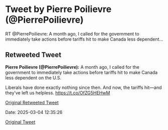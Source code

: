 # Tweet by Pierre Poilievre (@PierrePoilievre)

RT @PierrePoilievre: A month ago, I called for the government to immediately take actions before tariffs hit to make Canada less dependent…

## Retweeted Tweet

**Pierre Poilievre (@PierrePoilievre):** A month ago, I called for the government to immediately take actions before tariffs hit to make Canada less dependent on the U.S.

Liberals have done exactly nothing since then. And now, the tariffs hit—and they’ve left us helpless. https://t.co/OfZG5HEHwM

[Original Retweeted Tweet](https://x.com/PierrePoilievre/status/1896716345053700424)

Date: 2025-03-04 12:35:26

[Original Tweet](https://x.com/PierrePoilievre/status/1896902303548084719)
